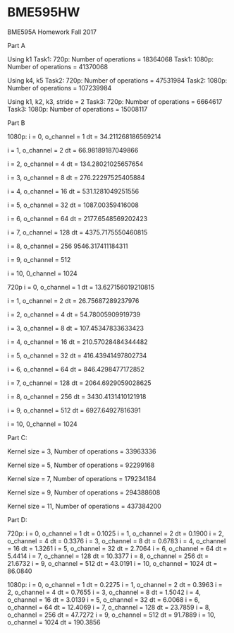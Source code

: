 # BME595HW
BME595A Homework Fall 2017

Part A

Using k1
Task1: 720p:    Number of operations = 18364068
Task1: 1080p:   Number of operations = 41370068

Using k4, k5
Task2: 720p:    Number of operations = 47531984
Task2: 1080p:   Number of operations = 107239984

Using k1, k2, k3, stride = 2
Task3: 720p:    Number of operations = 6664617
Task3: 1080p:   Number of operations = 15008117

Part B

1080p:
i = 0, o_channel = 1
dt = 34.211268186569214

i = 1, o_channel = 2
dt = 66.98189187049866

i = 2, o_channel = 4
dt = 134.28021025657654

i = 3, o_channel = 8
dt = 276.22297525405884

i = 4, o_channel = 16
dt = 531.1281049251556

i = 5, o_channel = 32
dt = 1087.00359416008

i = 6, o_channel = 64
dt = 2177.6548569202423

i = 7, o_channel = 128
dt = 4375.7175550460815

i = 8, o_channel = 256
9546.317411184311

i = 9, o_channel = 512

i = 10, 0_channel = 1024


720p
i = 0, o_channel = 1
dt = 13.627156019210815

i = 1, o_channel = 2
dt = 26.75687289237976

i = 2, o_channel = 4
dt = 54.78005909919739

i = 3, o_channel = 8
dt = 107.45347833633423

i = 4, o_channel = 16
dt = 210.57028484344482

i = 5, o_channel = 32
dt = 416.43941497802734

i = 6, o_channel = 64
dt = 846.4298477172852

i = 7, o_channel = 128
dt = 2064.6929059028625

i = 8, o_channel = 256
dt = 3430.4131410121918

i = 9, o_channel = 512
dt = 6927.64927816391

i = 10, 0_channel = 1024

Part C:

Kernel size = 3, Number of operations = 33963336

Kernel size = 5, Number of operations = 92299168

Kernel size = 7, Number of operations = 179234184

Kernel size = 9, Number of operations = 294388608

Kernel size = 11, Number of operations = 437384200

Part D:

720p:
i = 0, o_channel = 1
dt = 0.1025
i = 1, o_channel = 2
dt = 0.1900
i = 2, o_channel = 4
dt = 0.3376
i = 3, o_channel = 8
dt = 0.6783
i = 4, o_channel = 16
dt = 1.3261
i = 5, o_channel = 32
dt = 2.7064
i = 6, o_channel = 64
dt = 5.4414
i = 7, o_channel = 128
dt = 10.3377
i = 8, o_channel = 256
dt = 21.6732
i = 9, o_channel = 512
dt = 43.0191
i = 10, o_channel = 1024
dt = 86.0840

1080p:
i = 0, o_channel = 1
dt = 0.2275
i = 1, o_channel = 2
dt = 0.3963
i = 2, o_channel = 4
dt = 0.7655
i = 3, o_channel = 8
dt = 1.5042
i = 4, o_channel = 16
dt = 3.0139
i = 5, o_channel = 32
dt = 6.0068
i = 6, o_channel = 64
dt = 12.4069
i = 7, o_channel = 128
dt = 23.7859
i = 8, o_channel = 256
dt = 47.7272
i = 9, o_channel = 512
dt = 91.7889
i = 10, o_channel = 1024
dt = 190.3856
